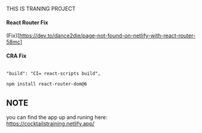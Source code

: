 THIS IS TRANING PROJECT




#### React Router Fix

(Fix)[https://dev.to/dance2die/page-not-found-on-netlify-with-react-router-58mc]

#### CRA Fix

```

"build": "CI= react-scripts build",

```

```sh
npm install react-router-dom@6
```

## NOTE
you can find the app up and runing here: 
https://cocktailstraining.netlify.app/
